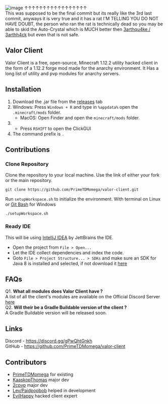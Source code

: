 ![image](https://user-images.githubusercontent.com/105910256/212528389-97940b5b-67ed-4207-a901-9c50f17f176f.png)
↑↑↑↑↑↑↑↑↑↑↑↑↑↑↑↑↑
<br>
This was supposed to be the final commit but its really like the 3rd last commit, anyways it is very true and it has a rat I'M TELLING YOU DO NOT HAVE DOUBT, the person who ran the rat is technically dead so you may be able to skid the Auto-Crystal which is MUCH better then [3arthqu4ke / 3arthh4ck](https://github.com/3arthqu4ke/3arthh4ck) but even that is not safe. 



## Valor Client
Valor Client is a free, open-source, Minecraft 1.12.2 utility hacked client in the form of a 1.12.2 forge mod made for the anarchy environment. It Has a long list of utility and pvp modules for anarchy servers. 

## Installation

 1. Download the .jar file from the  [releases](https://github.com/PrimeTDMomega/valor-client/releases)  tab
 2.  Windows: Press  `Windows + R`  and type in  `%appdata%`  open the  `.minecraft/mods`  folder.
     -   MacOS: Open Finder and open the  `minecraft/mods`  folder.
 3. -   Press  `RSHIFT`  to open the ClickGUI
 4. The command prefix is `.`

 ## Contributions
 ### Clone Repository

Clone the repository to your local machine. Use the link of either your fork or the main repository.

```
git clone https://github.com/PrimeTDMomega/valor-client.git
```

Run  `setupWorkspace.sh`  to initialize the environment. With terminal on Linux or  [Git Bash](https://gitforwindows.org/)  for Windows

```
./setupWorkspace.sh
```

### Ready IDE

This will be using [IntelliJ IDEA](https://www.jetbrains.com/idea/) by JettBrains the IDE.

 -  Open the project from  `File > Open...`
 -  Let the IDE collect dependencies and index the code.
 -  Goto  `File > Project Structure... > SDKs`  and make sure an SDK for Java 8 is installed and selected, if not download it  [here](https://adoptium.net/?variant=openjdk8&jvmVariant=hotspot/)
## FAQs
Q1. **What all modules does Valor Client have ?**
<BR>
	  A list of all the client's modules are available on the Official Discord Server [here](https://discord.gg/gPwQhtGnkh)
	  <br>
Q2. **Will their be a Gradle Buildable version of the client ?**
<br>
A Gradle Buildable version will be released soon.
## Links
Discord - https://discord.gg/gPwQhtGnkh
<br>
GitHub - https://github.com/PrimeTDMomega/valor-client
## Contributors
 - [PrimeTDMomega](https://github.com/PrimeTDMomega) for existing
 - [KaaskopThomas](https://github.com/CheeseHeadThomas) major dev
 - [2cpvp](https://github.com/2cpvp) major dev
 - [Lev/Paidpopbob](https://github.com/paidpopbob) helped in development
 - [EvilHappy](https://github.com/ExploiterNub) hacked client expert
